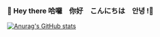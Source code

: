 ### 👋 Hey there  哈囉　你好　こんにちは　안녕 !👋

[![Anurag's GitHub stats](https://github-readme-stats.vercel.app/api?username=tyhyun309&hide_rank=true&show_icons=true&theme=transparent)](https://github.com/tyhyun309/github-readme-stats)
